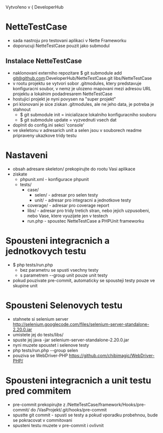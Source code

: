 Vytvořeno v { DeveloperHub

NetteTestCase
=============
* sada nastroju pro testovani aplikaci v Nette Frameworku
* doporucuji NetteTestCase pouzit jako submodul

Instalace NetteTestCase
-----------------------
* naklonovani externiho repozitare
	$ git submodule add git@github.com:DeveloperHub/NetteTestCase.git libs/NetteTestCase
* v rootu projektu se vytvori sobor .gitmodules, ktery predstavuje konfiguracni soubor, v nemz je ulozeno mapovani
	mezi adresou URL projektu a lokalnim podadresarem NetteTestCase
* hostujici projekt je nyni povysen na "super projekt"
* pri klonovani je sice ziskan .gitmodules, ale ne jeho data, je potreba je stahnout
	* $ git submodule init = inicializace lokalniho konfiguracniho souboru
	* $ git submodule update = vyzvednuti vsech dat
* doplnit do config.ini sekci 'console'
* ve skeletonu v adresarich unit a selen jsou v souborech readme pripraveny ukazkove tridy testu


Nastaveni
=========
* obsah adresare skeleton/ prekopirujte do rootu Vasi aplikace
* ziskate 
	* phpunit.xml - konfigurace phpunit
	* tests/ 
		* case/ 
			* selen/ - adresar pro selen testy
			* unit/ - adresar pro integracni a jednotkove testy
		* coverage/ - adresar pro coverage report
		* libs/ - adresar pro tridy tretich stran, nebo jejich uzpusobeni, nebo Vase, ktere vyuzijete jen v testech
		* run.php - spoustec NetteTestCase a PHPUnit frameworku

Spousteni integracnich a jednotkovych testu
===========================================
* $ php tests/run.php
	* bez parametru se spusti vsechny testy
	* s parametrem --group unit pouze unit testy
* pokud pouzivate pre-commit, automaticky se spousteji testy pouze ve skupine unit

Spousteni Selenovych testu
==========================
* stahnete si selenium server http://selenium.googlecode.com/files/selenium-server-standalone-2.20.0.jar
* umistete jej do tests/libs/
* spuste jej java -jar selenium-server-standalone-2.20.0.jar
* nyni muzete spoustet i selenove testy
* php tests/run.php --group selen
* pouziva se WebDriver-PHP https://github.com/chibimagic/WebDriver-PHP/

Spousteni integracnich a unit testu pred commitem
=================================================
* pre-commit prekopirujte z /NetteTestCase/framework/Hooks/pre-commit/ do
  /VasProjekt/.git/hooks/pre-commit
* spustte git commit - spusti se testy a pokud vporadku probehnou, bude se pokracovat v commitovani
* spusteni testu muzete v pre-commit i ovlivnit
